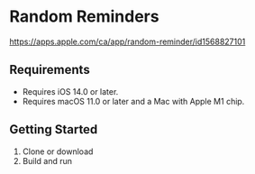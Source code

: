 #  Random Reminders

https://apps.apple.com/ca/app/random-reminder/id1568827101

## Requirements
- Requires iOS 14.0 or later. 
- Requires macOS 11.0 or later and a Mac with Apple M1 chip.

## Getting Started
1. Clone or download
2. Build and run
